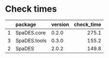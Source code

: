 # Check times

|   |package      |version | check_time|
|:--|:------------|:-------|----------:|
|1  |SpaDES.core  |0.2.0   |      275.1|
|3  |SpaDES.tools |0.3.0   |      155.2|
|2  |SpaDES       |2.0.2   |      149.8|


